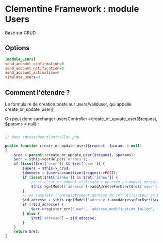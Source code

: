 Clementine Framework : module Users
===

Basé sur CRUD

Options
---
```ini
[module_users]
send_account_confirmation=0
send_account_notification=0
send_account_activation=0
simulate_users=0
```

Comment l'étendre ?
---

Le formulaire de creation poste sur users/validuser, qui appelle create_or_update_user(); 

On peut donc surcharger usersController->create_or_update_user($request, $params = null) :

```php

// dans adresseUsersController.php

public function create_or_update_user($request, $params = null)
{
    $ret = parent::create_or_update_user($request, $params);
    $err = $this->getHelper('errors');
    if (isset($ret['user']) && $ret['user']) {
        $users = $this->_crud;
        $donnees = $users->sanitize($request->POST);
        if (isset($ret['isnew']) && $ret['isnew']) {
            // si c'est un nouvel utilisateur on crée un nouvel enregistrement adresse en base pour cet utilisateur :
            $this->getModel('adresse')->addAdresseForUser($ret['user']['id'], $donnees['titre']);
        }
        // on complète l'enregistrement adresse de cet utilisateur en base de données
        $id_adresse = $this->getModel('adresse')->modAdresseForUser($ret['user']['id'], $donnees);
        if (!$id_adresse) {
            $err->register_err('user', 'address_modification_failed', "Impossible de modifier l'adresse de cet utilisateur" . "\r\n");
        } else {
            $ret['adresse'] = $id_adresse;
        }
    }
    return $ret;
}

```
